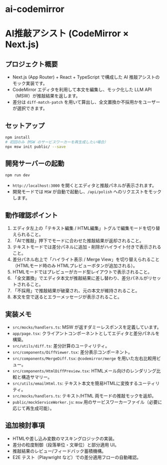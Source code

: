 # ai-codemirror
# AI推敲アシスト (CodeMirror × Next.js)

## プロジェクト概要
- Next.js (App Router) + React + TypeScript で構成した AI 推敲アシストのモック実装です。
- CodeMirror エディタを利用して本文を編集し、モック化した LLM API（MSW）が推敲結果を返します。
- 差分は `diff-match-patch` を用いて算出し、全文置換か不採用かをユーザーが選択できます。

## セットアップ
```bash
npm install
# 初回のみ（MSW のサービスワーカーを再生成したい場合）
npx msw init public/ --save
```

## 開発サーバーの起動
```bash
npm run dev
```
- `http://localhost:3000` を開くとエディタと推敲パネルが表示されます。
- 開発モードでは `MSW` が自動で起動し、`/api/polish` へのリクエストをモックします。

## 動作確認ポイント
1. エディタ左上の「テキスト編集 / HTML編集」トグルで編集モードを切り替えられること。
2. 「AIで推敲」押下でモードに合わせた推敲結果が返却されること。
3. テキストモードでは差分パネルに追加・削除がハイライト付きで表示されること。
4. 差分パネル右上で「ハイライト表示 / Merge View」を切り替えられること（HTMLモード時のみ HTMLプレビューボタンが追加される）。
5. HTMLモードではプレビューがカード型レイアウトで表示されること。
6. 「全文置換」でエディタ本文が推敲結果に差し替わり、差分パネルがリセットされること。
7. 「不採用」で推敲結果が破棄され、元の本文が維持されること。
8. 本文を空で送るとエラーメッセージが表示されること。

## 実装メモ
- `src/mocks/handlers.ts`: MSW が返すダミーレスポンスを定義しています。
- `app/page.tsx`: クライアントコンポーネントとしてエディタと差分パネルを構築。
- `src/utils/diff.ts`: 差分計算のユーティリティ。
- `src/components/DiffViewer.tsx`: 差分表示コンポーネント。
- `src/components/MergeDiff.tsx`: `@codemirror/merge` を用いた左右比較用ビュー。
- `src/components/HtmlDiffPreview.tsx`: HTMLメール向けのレンダリング比較と構造サマリー。
- `src/utils/emailHtml.ts`: テキスト本文を簡易HTMLに変換するユーティリティ。
- `src/mocks/handlers.ts`: テキスト/HTML 両モードの推敲モックを返却。
- `public/mockServiceWorker.js`: `msw` 用のサービスワーカーファイル（必要に応じて再生成可能）。

## 追加検討事項
- HTMLや差し込み変数のマスキングロジックの実装。
- 差分の粒度制御（段落単位・文単位）と部分適用 UI。
- 推敲結果のレビュー/フィードバック蓄積機構。
- E2E テスト（Playwright など）での差分適用フローの自動確認。
